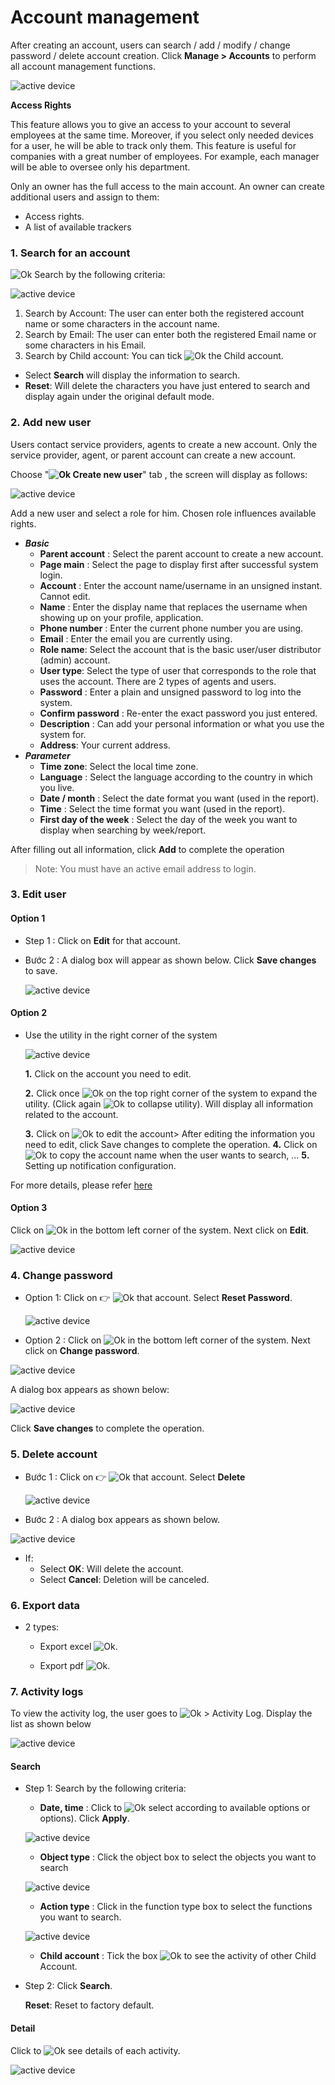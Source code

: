 # Account management
After creating an account, users can search / add / modify / change password / delete account creation. Click **Manage > Accounts** to perform all account management functions.

<span class="icon-left4">![active device ](/docs/assets/images/web-english/users/manage-account.png) 

**Access Rights**

This feature allows you to give an access to your account to several employees at the same time. Moreover, if you select only needed devices for a user, he will be able to track only them. This feature is useful for companies with a great number of employees. For example, each manager will be able to oversee only his department.

Only an owner has the full access to the main account. An owner can create additional users and assign to them:

* Access rights.
* A list of available trackers

### 1. Search for an account 

<span class="icon-left svg-filter-serch">![Ok](/docs/assets/images/web-interface/icon/SVG/search.svg) Search by the following criteria:

<span style="display:block;text-align:left">![active device ](/docs/assets/images/web-english/users/search-account.png)

1. Search by Account: The user can enter both the registered account name or some characters in the account name.
2. Search by Email: The user can enter both the registered Email name or some characters in his Email.
3. Search by Child account: You can tick <span class="icon-left svg-filter-tick">![Ok](/docs/assets/images/web-interface/icon/SVG/check-square1.svg) the Child account.

* Select **Search** will display the information to search.
* **Reset**: Will delete the characters you have just entered to search and display again under the original default mode. 




### 2. Add new user

Users contact service providers, agents to create a new account. Only the service provider, agent, or parent account can create a new account.

Choose "**<span class="icon-left svg-filter-tick">![Ok](/docs/assets/images/web-interface/icon/SVG/plus.svg) Create new user**" tab , the screen will display as follows:

<span style="display:block;text-align:left">![active device ](/docs/assets/images/web-english/users/add-users.png)

Add a new user and select a role for him. Chosen role influences available rights.

* ***Basic***
    * **Parent account** : Select the parent account to create a new account.
    * **Page main** : Select the page to display first after successful system login.
    * **Account** : Enter the account name/username in an unsigned instant. Cannot edit.
    * **Name** : Enter the display name that replaces the username when showing up on your profile, application.
    * **Phone number** : Enter the current phone number you are using.
    * **Email** : Enter the email you are currently using.
    * **Role name**: Select the account that is the basic user/user distributor (admin) account.
    * **User type**: Select the type of user that corresponds to the role that uses the account. There are 2 types of agents and users.
    * **Password** : Enter a plain and unsigned password to log into the system.
    * **Confirm password** : Re-enter the exact password you just entered.
    * **Description** : Can add your personal information or what you use the system for.
    * **Address**: Your current address.
* ***Parameter***
    * **Time zone**: Select the local time zone.
    * **Language** : Select the language according to the country in which you live.
    * **Date / month** : Select the date format you want (used in the report).
    * **Time** : Select the time format you want (used in the report).
    * **First day of the week** : Select the day of the week you want to display when searching by week/report.

After filling out all information, click **Add** to complete the operation

> Note: You must have an active email address to login.

### 3. Edit user 

#### Option 1

* Step 1 : Click on **Edit** for that account. 
* Bước 2 : A dialog box will appear as shown below. Click **Save changes** to save.

    <span style="display:block;text-align:left">![active device ](/docs/assets/images/web-english/users/edit-user.png)

#### Option 2 

* Use the utility in the right corner of the system

    <span style="display:block;text-align:left">![active device ](/docs/assets/images/web-english/users/edit-user-2.png)

    **1.** Click on the account you need to edit.

    **2.** Click once <span class="icon-left svg-filter-serch">![Ok](/docs/assets/images/web-interface/icon/SVG/chevron-right.svg) on the top right corner of the system to expand the utility. (Click again <span class="icon-left svg-filter-serch">![Ok](/docs/assets/images/web-interface/icon/SVG/chevron-down.svg) to collapse utility). Will display all information related to the account.

    **3.** Click on <span class="icon-left svg-filter-serch">![Ok](/docs/assets/images/web-interface/icon/SVG/icons8-edit.svg) to edit the account> After editing the information you need to edit, click Save changes to complete the operation. 
    **4.** Click on <span class="icon-left svg-filter-serch">![Ok](/docs/assets/images/web-interface/icon/SVG/icons8-copy.svg) to copy the account name when the user wants to search, ...
    **5.** Setting up notification configuration.

For more details, please refer [here](vi/modules/web-interface/notification/#notification) <div id="notification"> 

#### Option 3

Click on <span class="icon-left svg-filter-tick">![Ok](/docs/assets/images/web-interface/icon/SVG/icons8-user.svg) in the bottom left corner of the system. Next click on **Edit**.

<span class="icon-left4">![active device ](/docs/assets/images/web-english/users/edit-user-3.png)

### 4. Change password

* Option 1: Click on :point_right:   <span class="icon-left svg-filter-search">![Ok](/docs/assets/images/web-interface/icon/SVG/ellipsis-h.svg) that account. Select **Reset Password**.

    <span style="display:block;text-align:left">![active device ](/docs/assets/images/web-english/users/reset-password.png)

* Option 2 : Click on <span class="icon-left svg-filter-tick">![Ok](/docs/assets/images/web-interface/icon/SVG/icons8-user.svg) in the bottom left corner of the system. Next click on **Change password**.

<span class="icon-left4">![active device ](/docs/assets/images/web-english/users/change-password.png)


A dialog box appears as shown below:

<span style="display:block;text-align:left">![active device ](/docs/assets/images/web-english/users/reset-password-1.png)

Click **Save changes** to complete the operation.

### 5. Delete account

* Bước 1 :  Click on :point_right:   <span class="icon-left svg-filter-search">![Ok](/docs/assets/images/web-interface/icon/SVG/ellipsis-h.svg) that account. Select **Delete**

    <span style="display:block;text-align:left">![active device ](/docs/assets/images/web-english/users/delete-acount.png)

* Bước 2 : A dialog box appears as shown below.

<span style="display:block;text-align:left">![active device ](/docs/assets/images/web-english/users/delete-acount-1.png)

* If:
    - Select **OK**: Will delete the account.
    - Select **Cancel**: Deletion will be canceled.

### 6. Export data
* 2 types:

    * Export excel <span class="icon-left svg-filter-search">![Ok](/docs/assets/images/web-interface/icon/SVG/file-excel.svg).

    * Export pdf <span class="icon-left svg-filter-search">![Ok](/docs/assets/images/web-interface/icon/SVG/file-pdf.svg).


### 7. Activity logs

To view the activity log, the user goes to <span class="icon-left svg-filter-tick">![Ok](/docs/assets/images/web-interface/icon/SVG/icons8-user.svg) > Activity Log. Display the list as shown below


<span class="icon-left4">![active device ](/docs/assets/images/web-english/users/activity-logs.png)

#### Search

* Step 1: Search by the following criteria:

    * **Date, time** : Click to <span class="icon-left svg-filter-search">![Ok](/docs/assets/images/web-interface/icon/SVG/icons8-calendar.svg) select according to available options or options). Click **Apply**. 

    <span style="display:block;text-align:left">![active device ](/docs/assets/images/web-english/users/date.png)

    * **Object type** : Click the object box to select the objects you want to search

    <span style="display:block;text-align:left">![active device ](/docs/assets/images/web-english/users/object-type.png)

    * **Action type** : Click in the function type box to select the functions you want to search.

    <span style="display:block;text-align:left">![active device ](/docs/assets/images/web-english/users/activity-type.png)

    * **Child account** : Tick the box <span class="icon-left svg-filter-tick">![Ok](/docs/assets/images/web-interface/icon/SVG/check-square.svg) to see the activity of other Child Account.

* Step 2: Click **Search**. 

    **Reset**: Reset to factory default.

#### Detail
Click to <span class="icon-left svg-filter-circlepurple">![Ok](/docs/assets/images/web-interface/icon/SVG/info-circle.svg) see details of each activity.

<span style="display:block;text-align:left">![active device ](/docs/assets/images/web-english/users/details.png)